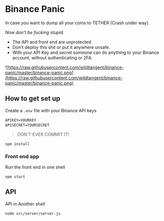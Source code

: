 # Binance Panic

In case you want to dump all your coins to TETHER (Crash under way).

*Now don't be fucking stupid.*

* The API and front end are unprotected.
* Don't deploy this shit or put it anywhere unsafe.
* With your API Key and secret someone can do anything to your Binance account, without authenticating or 2FA.

![https://raw.githubusercontent.com/wildtangent/binance-panic/master/binance-panic.png](https://raw.githubusercontent.com/wildtangent/binance-panic/master/binance-panic.png)


## How to get set up

Create a `.env` file with your Binance API keys

```
APIKEY=YOURKEY
APISECRET=YOURSECRET
```

> DON'T EVER COMMIT IT!


```shell
npm install
```

### Front end app

Run the front end in one shell

```shell
npm start
```

## API

API in Another shell

```shell
node src/server/server.js
```
